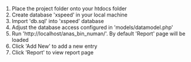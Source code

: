 1. Place the project folder onto your htdocs folder
2. Create database 'xspeed' in your local machine
3. Import 'db.sql' into 'xspeed' database
4. Adjust the database access configured in 'models/datamodel.php'
5. Run 'http://localhost/anas_bin_numan/'. By default 'Report' page will be loaded
6. Click 'Add New' to add a new entry
7. Click 'Report' to view report page
